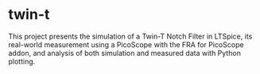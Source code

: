 # twin-t
This project presents the simulation of a Twin-T Notch Filter in LTSpice, its real-world measurement using a PicoScope with the FRA for PicoScope addon, and analysis of both simulation and measured data with Python plotting.
